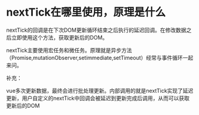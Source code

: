 # nextTick在哪里使用，原理是什么

nextTick的回调是在下次DOM更新循环结束之后执行的延迟回调。在修改数据之后立即使用这个方法，获取更新后的DOM。

nextTick主要使用宏任务和微任务。原理就是异步方法（Promise,mutationObserver,setimmediate,setTimeout）经常与事件循环一起来问。

补充：

vue多次更新数据，最终会进行批处理更新。内部调用的就是nextTick实现了延迟更新，用户自定义的nextTick中回调会被延迟到更新完成后调用，从而可以获取更新后的DOM